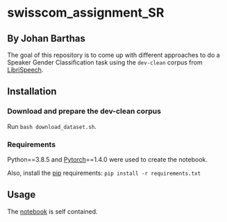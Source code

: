 # swisscom_assignment_SR
## By Johan Barthas
The goal of this repository is to come up with different approaches to do a Speaker Gender Classification task using the `dev-clean` corpus from [LibriSpeech](http://www.openslr.org/12/).

## Installation

### Download and prepare the dev-clean corpus

Run ```bash download_dataset.sh```.

### Requirements

Python==3.8.5 and [Pytorch](https://pytorch.org/get-started/locally/)==1.4.0 were used to create the notebook.

Also, install the [pip](https://pip.pypa.io/en/stable/) requirements:
```pip install -r requirements.txt```

## Usage

The [notebook](https://github.com/cweo/swisscom_assignment_SR/blob/main/notebook.ipynb) is self contained.
